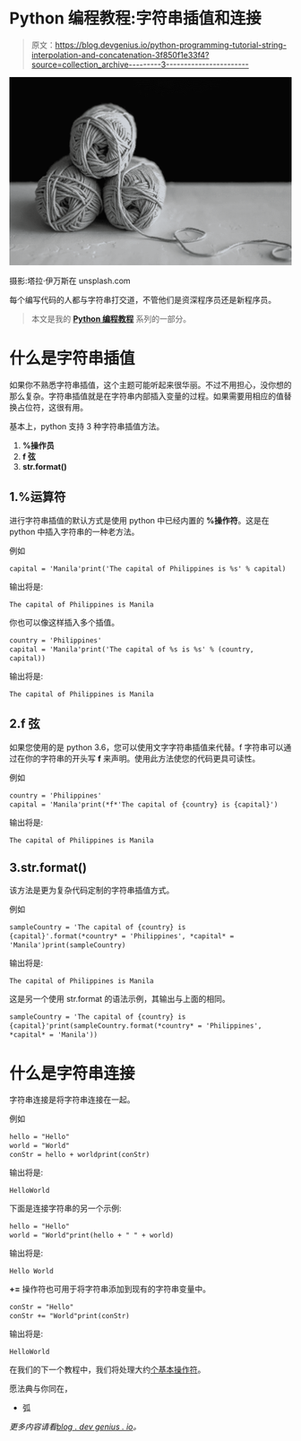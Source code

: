 # Python 编程教程:字符串插值和连接

> 原文：<https://blog.devgenius.io/python-programming-tutorial-string-interpolation-and-concatenation-3f850f1e33f4?source=collection_archive---------3----------------------->

![](img/1fbf9924cc80ecc9690b616c47c6d826.png)

摄影:塔拉·伊万斯在 unsplash.com

每个编写代码的人都与字符串打交道，不管他们是资深程序员还是新程序员。

> 本文是我的 [**Python 编程教程**](https://arc-sosangyo.medium.com/list/introduction-to-python-programming-80e79264dcad) 系列的一部分。

# 什么是字符串插值

如果你不熟悉字符串插值，这个主题可能听起来很华丽。不过不用担心，没你想的那么复杂。字符串插值就是在字符串内部插入变量的过程。如果需要用相应的值替换占位符，这很有用。

基本上，python 支持 3 种字符串插值方法。

1.  **%操作员**
2.  **f 弦**
3.  **str.format()**

## 1.%运算符

进行字符串插值的默认方式是使用 python 中已经内置的 **%操作符**。这是在 python 中插入字符串的一种老方法。

例如

```
capital = 'Manila'print('The capital of Philippines is %s' % capital)
```

输出将是:

```
The capital of Philippines is Manila
```

你也可以像这样插入多个插值。

```
country = 'Philippines'
capital = 'Manila'print('The capital of %s is %s' % (country, capital))
```

输出将是:

```
The capital of Philippines is Manila
```

## 2.f 弦

如果您使用的是 python 3.6，您可以使用文字字符串插值来代替。f 字符串可以通过在你的字符串的开头写 **f** 来声明。使用此方法使您的代码更具可读性。

例如

```
country = 'Philippines'
capital = 'Manila'print(*f*'The capital of {country} is {capital}')
```

输出将是:

```
The capital of Philippines is Manila
```

## 3.str.format()

该方法是更为复杂代码定制的字符串插值方式。

例如

```
sampleCountry = 'The capital of {country} is {capital}'.format(*country* = 'Philippines', *capital* = 'Manila')print(sampleCountry)
```

输出将是:

```
The capital of Philippines is Manila
```

这是另一个使用 str.format 的语法示例，其输出与上面的相同。

```
sampleCountry = 'The capital of {country} is {capital}'print(sampleCountry.format(*country* = 'Philippines', *capital* = 'Manila'))
```

# 什么是字符串连接

字符串连接是将字符串连接在一起。

例如

```
hello = "Hello"
world = "World"
conStr = hello + worldprint(conStr)
```

输出将是:

```
HelloWorld
```

下面是连接字符串的另一个示例:

```
hello = "Hello"
world = "World"print(hello + " " + world)
```

输出将是:

```
Hello World
```

**+=** 操作符也可用于将字符串添加到现有的字符串变量中。

```
conStr = "Hello"
conStr += "World"print(conStr)
```

输出将是:

```
HelloWorld
```

在我们的下一个教程中，我们将处理大约[个基本操作符](https://arc-sosangyo.medium.com/python-programming-tutorial-basic-operators-d34693dc4404)。

愿法典与你同在，

*   弧

*更多内容请看*[*blog . dev genius . io*](http://blog.devgenius.io)*。*